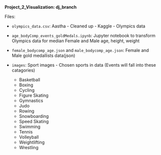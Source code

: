 **Project_2_Visualization: dj_branch**

Files:

- `olympics_data.csv`: Aastha - Cleaned up - Kaggle - Olympics data

- `age_bodyComp_events_goldMedals.ipynb`: Jupyter notebook to transform Olympics data for median Female and Male age, height, weight

- `female_bodycomp_age.json` and `male_bodycomp_age.json`: Female and Male gold medallists data(json)


- `images`: Sport images - Chosen sports in data (Events will fall into these catagories)
	- Basketball
	- Boxing
	- Cycling
	- Figure Skating
	- Gymnastics
	- Judo
	- Rowing
	- Snowboarding
	- Speed Skating
	- Swimming
	- Tennis
	- Volleyball
	- Weightlifting
	- Wrestling